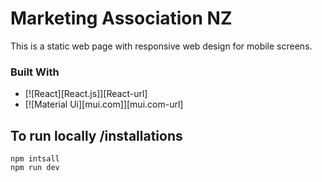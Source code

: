 # Marketing Association NZ
This is a static web page with responsive web design for mobile screens.

### Built With
* [![React][React.js]][React-url]
* [![Material Ui][mui.com]][mui.com-url]

## To run locally /installations
```
npm intsall
npm run dev
```
